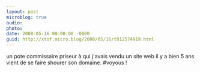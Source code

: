 ```yaml
---
layout: post
microblog: true
audio: 
photo: 
date: 2008-05-16 00:00:00 -0000
guid: http://xtof.micro.blog/2008/05/16/t812574919.html
---
```

un pote commissaire priseur à qui j'avais vendu un site web il y a bien 5 ans vient de se faire shourer son domaine. #voyous !
